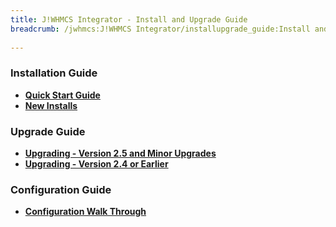 ```yaml
---
title: J!WHMCS Integrator - Install and Upgrade Guide
breadcrumb: /jwhmcs:J!WHMCS Integrator/installupgrade_guide:Install and Upgrade Guide
 
---
```


### Installation Guide

* **[Quick Start Guide](jwhmcs/quickstart.md)**
* **[New Installs](jwhmcs/installupgrade_guide/newinstalls.md)**

### Upgrade Guide
* **[Upgrading - Version 2.5 and Minor Upgrades](jwhmcs/installupgrade_guide/minor.md)**
* **[Upgrading - Version 2.4 or Earlier](jwhmcs/installupgrade_guide/upgrade24.md)**

### Configuration Guide
* **[Configuration Walk Through](jwhmcs/installupgrade_guide/configwalkthru.md)**